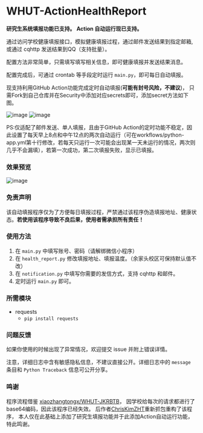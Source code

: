 # WHUT-ActionHealthReport

**研究生系统填报功能已支持。**
**Action 自动运行现已支持。**

通过访问学校健康填报接口，模拟健康填报过程，通过邮件发送结果到指定邮箱,或通过 cqhttp 发送结果到QQ（支持批量）。

配置方法非常简单，只需填写填写相关信息，即可健康填报并发送结果消息。

配置完成后，可通过 crontab 等手段定时运行 `main.py`，即可每日自动填报。

现支持利用GitHub Action功能完成定时自动填报(**可能有封号风险，不建议**)，
只需Fork到自己仓库并在Security中添加对应secrets即可，添加secret方法如下图。

![image](https://user-images.githubusercontent.com/109326501/197983479-7e175420-e69d-49cf-a7ea-670d6f460937.png)
![image](https://user-images.githubusercontent.com/109326501/197984059-f7d7f460-3d83-42ca-b017-5180433e0ee3.png)

PS:仅适配了邮件发送、单人填报，且由于GitHub Action的定时功能不稳定，因此设置了每天早上8点和中午12点的两次自动运行（可在workflows/python-app.yml第十行修改，若每天只运行一次可能会出现某一天未运行的情况，两次则几乎不会漏填），若第一次成功，第二次填报失败，显示已填报。

### 效果预览

![image](https://user-images.githubusercontent.com/109326501/197984378-03e95d15-717b-4bd0-999c-83e27ddaac51.png)


### 免责声明

该自动填报程序仅为了方便每日填报过程，严禁通过该程序伪造填报地址、健康状态。**若使用该程序导致不良后果，使用者需承担所有责任！**

### 使用方法

1. 在 `main.py` 中填写账号、密码（请解绑微信小程序）
2. 在 `health_report.py` 修改填报地址、填报温度。（余家头校区可保持默认值不改）
3. 在 `notification.py` 中填写你需要的发信方式，支持 cqhttp 和邮件。
4. 定时运行 `main.py` 即可。

### 所需模块

- requests
    - `pip install requests`

### 问题反馈

如果你使用的时候出现了异常情况，欢迎提交 issue 并附上错误详情。

注意，详细日志中含有敏感隐私信息，不建议直接公开。详细日志中的 `message` 条目和 `Python Traceback` 信息可公开分享。

### 鸣谢

程序流程借鉴 [xiaozhangtongx/WHUT-JKRBTB](https://github.com/xiaozhangtongx/WHUT-JKRBTB)，
因学校给每次的请求都进行了base64编码，因此该程序已经失效。
后作者[ChrisKimZHT](https://github.com/ChrisKimZHT/WHUT-AutoHealthReport)重新抓包重构了该程序，
本人仅在此基础上添加了研究生填报功能并于此添加Action自动运行功能，
特此鸣谢。
